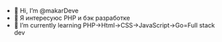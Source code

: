 - 👋 Hi, I’m @makarDeve
- 👀 Я интересуюс PHP и бэк разработке
- 🌱 I’m currently learning PHP->Html->CSS->JavaScript->Go=Full stack dev
